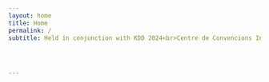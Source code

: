 ```yaml
---
layout: home
title: Home
permalink: /
subtitle: Held in conjunction with KDD 2024<br>Centre de Convencions Internacional de Barcelona, Spain August 26th, 2024




---
```


